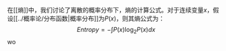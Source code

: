 在[[熵]]中，我们讨论了离散的概率分布下，熵的计算公式。对于连续变量$x$，假设[[../概率论/分布函数|概率分布]]为$P(x)$，则其熵公式为：
$$
Entropy = - \int P(x) \log_2 P(x) dx
$$
wo